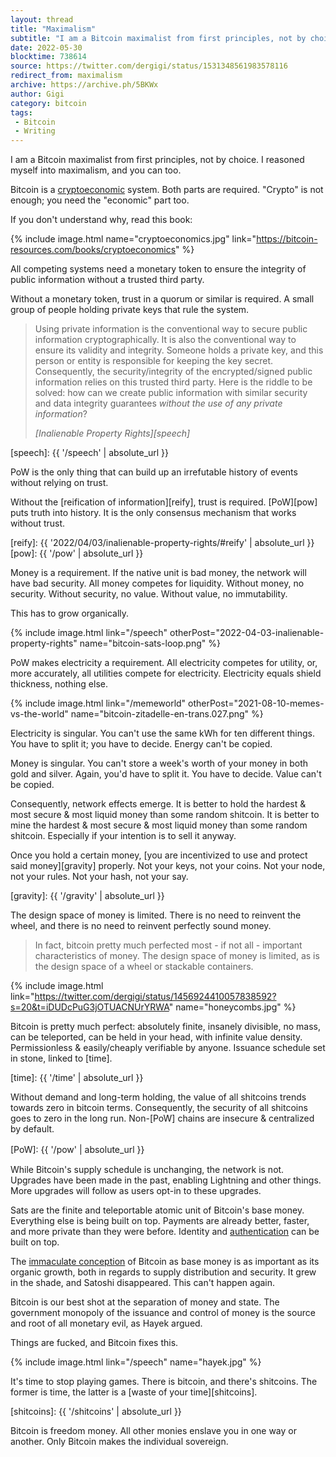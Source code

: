 ```yaml
---
layout: thread
title: "Maximalism"
subtitle: "I am a Bitcoin maximalist from first principles, not by choice. I reasoned myself into maximalism, and you can too."
date: 2022-05-30
blocktime: 738614
source: https://twitter.com/dergigi/status/1531348561983578116
redirect_from: maximalism
archive: https://archive.ph/5BKWx
author: Gigi
category: bitcoin
tags:
 - Bitcoin
 - Writing
---
```


I am a Bitcoin maximalist from first principles, not by choice. I reasoned myself into maximalism, and you can too. 

Bitcoin is a [cryptoeconomic] system. Both parts are required. "Crypto"
is not enough; you need the "economic" part too.

If you don't understand why, read this book:

{% include image.html name="cryptoeconomics.jpg" link="https://bitcoin-resources.com/books/cryptoeconomics" %}

[cryptoeconomic]: https://bitcoin-resources.com/books/cryptoeconomics

All competing systems need a monetary token to ensure the integrity of
public information without a trusted third party.

Without a monetary token, trust in a quorum or similar is required. A
small group of people holding private keys that rule the system.

> Using private information is the conventional way to secure public
> information cryptographically. It is also the conventional way to ensure
> its validity and integrity. Someone holds a private key, and this person
> or entity is responsible for keeping the key secret. Consequently, the
> security/integrity of the encrypted/signed public information relies on
> this trusted third party.
> Here is the riddle to be solved: how can we create public information
> with similar security and data integrity guarantees *without the use of
> any private information*?
>
> <cite>[Inalienable Property Rights][speech]</cite>

[speech]: {{ '/speech' | absolute_url }}

PoW is the only thing that can build up an irrefutable history of events
without relying on trust.

Without the [reification of information][reify], trust is required. [PoW][pow]
puts truth into history. It is the only consensus mechanism that works without
trust. 

[reify]: {{ '2022/04/03/inalienable-property-rights/#reify' | absolute_url }}
[pow]: {{ '/pow' | absolute_url }}

Money is a requirement. If the native unit is bad money, the network
will have bad security. All money competes for liquidity. Without money,
no security. Without security, no value. Without value, no immutability.


This has to grow organically.

{% include image.html link="/speech" otherPost="2022-04-03-inalienable-property-rights" name="bitcoin-sats-loop.png" %}

PoW makes electricity a requirement. All electricity competes for
utility, or, more accurately, all utilities compete for electricity.
Electricity equals shield thickness, nothing else.

{% include image.html link="/memeworld" otherPost="2021-08-10-memes-vs-the-world" name="bitcoin-zitadelle-en-trans.027.png" %}

Electricity is singular. You can't use the same kWh for ten different
things. You have to split it; you have to decide. Energy can't be
copied.

Money is singular. You can't store a week's worth of your money in
both gold and silver. Again, you'd have to split it. You have to
decide. Value can't be copied. 

Consequently, network effects emerge. It is better to hold the hardest &
most secure & most liquid money than some random shitcoin. It is better
to mine the hardest & most secure & most liquid money than some random
shitcoin. Especially if your intention is to sell it anyway. 

Once you hold a certain money, [you are incentivized to use and protect
said money][gravity] properly. Not your keys, not your coins. Not your node, not
your rules. Not your hash, not your say.

[gravity]: {{ '/gravity' | absolute_url }}

The design space of money is limited. There is no need to reinvent the
wheel, and there is no need to reinvent perfectly sound money.

> In fact, bitcoin pretty much perfected most - if not all - important
> characteristics of money. The design space of money is limited, as is the design
> space of a wheel or stackable containers.

{% include image.html link="https://twitter.com/dergigi/status/1456924410057838592?s=20&t=iDUDcPuG3jOTUACNUrYRWA" name="honeycombs.jpg" %}

Bitcoin is pretty much perfect: absolutely finite, insanely divisible,
no mass, can be teleported, can be held in your head, with infinite
value density. Permissionless & easily/cheaply verifiable by anyone.
Issuance schedule set in stone, linked to [time].

[time]: {{ '/time' | absolute_url }}

Without demand and long-term holding, the value of all shitcoins trends
towards zero in bitcoin terms. Consequently, the security of all
shitcoins goes to zero in the long run. Non-[PoW] chains are insecure &
centralized by default.

[PoW]: {{ '/pow' | absolute_url }}　

While Bitcoin's supply schedule is unchanging, the network is not.
Upgrades have been made in the past, enabling Lightning and other
things. More upgrades will follow as users opt-in to these upgrades. 

Sats are the finite and teleportable atomic unit of Bitcoin's base
money. Everything else is being built on top. Payments are already
better, faster, and more private than they were before. Identity and
[authentication] can be built on top.

[authentication]: https://lightninglogin.live/

The [immaculate conception][L5] of Bitcoin as base money is as important as
its organic growth, both in regards to supply distribution and security.
It grew in the shade, and Satoshi disappeared. This can't happen again.

[L5]: http://21lessons.com/5/

Bitcoin is our best shot at the separation of money and state. The
government monopoly of the issuance and control of money is the source
and root of all monetary evil, as Hayek argued.

Things are fucked, and Bitcoin fixes this.

{% include image.html link="/speech" name="hayek.jpg" %}

It's time to stop playing games. There is bitcoin, and there's
shitcoins. The former is time, the latter is a [waste of your time][shitcoins].

[shitcoins]: {{ '/shitcoins' | absolute_url }}

Bitcoin is freedom money. All other monies enslave you in one way or another.
Only Bitcoin makes the individual sovereign.
